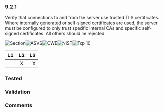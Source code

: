 ### 9.2.1 
Verify that connections to and from the server use trusted TLS certificates. Where internally generated or self-signed certificates are used, the server must be configured to only trust specific internal CAs and specific self-signed certificates. All others should be rejected.

![Section](https://img.shields.io/badge/V9-green.svg)![ASVS](https://img.shields.io/badge/ASVS-9.2.1-blue.svg)![CWE](https://img.shields.io/badge/CWE-295-red.svg)![NIST](https://img.shields.io/badge/NIST--important.svg)![Top 10](https://img.shields.io/badge/OWASP%20Top%20Ten%202004-A10-lightgray.svg)

| L1| L2| L3|
| --|:--:|-:|
|  | X | X |

### Tested

### Validation

### Comments

        